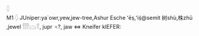 𓆭  
M1 𓆭 JUniper:ya`owr,yew,jew-tree,Ashur Esche ʻēṣ,ʻiṣ́@semit 树shù,​株​zhū ,jewel 𓋣𓈍𓎝, jupr ♃?, jaw ⇔ Kneifer kIEFER:  